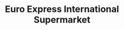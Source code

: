 ---
title: "Euro Express International Supermarket"
url: /birmingham/euro-express-international-supermarket/
shop: convenience
---